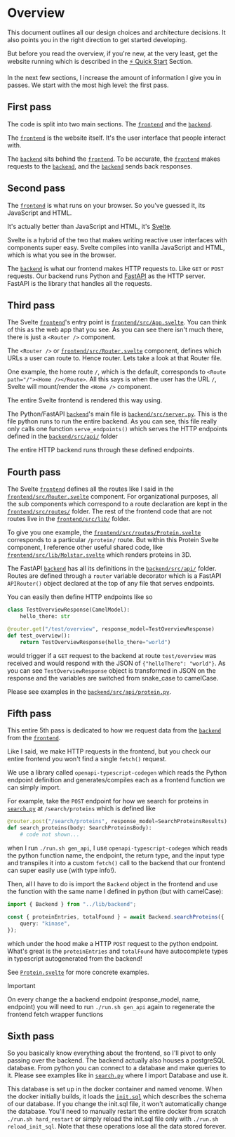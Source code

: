 # Overview

This document outlines all our design choices and architecture decisions. It also points you in the right direction to get started developing. 

But before you read the overview, if you're new, at the very least, get the website running which is described in the [⚡️ Quick Start](../README.md#️⚡️-quick-start) Section.

In the next few sections, I increase the amount of information I give you in passes. We start with the most high level: the first pass.

## First pass

The code is split into two main sections. The [`frontend`](../frontend/) and the [`backend`](../backend/).

The [`frontend`](../frontend/) is the website itself. It's the user interface that people interact with.

The [`backend`](../backend/) sits behind the [`frontend`](../frontend/). To be accurate, the [`frontend`](../frontend/) makes requests to the [`backend`](../backend/), and the [`backend`](../backend/) sends back responses.


## Second pass

The [`frontend`](../frontend/) is what runs on your browser. So you've guessed it, its JavaScript and HTML.

It's actually better than JavaScript and HTML, it's [Svelte](https://svelte.dev/).

Svelte is a hybrid of the two that makes writing reactive user interfaces with components super easy. Svelte compiles into vanilla JavaScript and HTML, which is what you see in the browser.

The [`backend`](../backend/) is what our frontend makes HTTP requests to. Like `GET` or `POST` requests. Our backend runs Python and [FastAPI](https://fastapi.tiangolo.com/) as the HTTP server. FastAPI is the library that handles all the requests.


## Third pass

The Svelte [`frontend`](../frontend/)'s entry point is [`frontend/src/App.svelte`](../frontend/src/App.svelte). You can think of this as the web app that you see. As you can see there isn't much there, there is just a `<Router />` component.

The `<Router />` or [`frontend/src/Router.svelte`](../frontend/src/Router.svelte) component, defines which URLs a user can route to. Hence router. Lets take a look at that Router file.

One example, the home route `/`, which is the default, corresponds to `<Route path="/"><Home /></Route>`. All this says is when the user has the URL `/`, Svelte will mount/render the `<Home />` component.

The entire Svelte frontend is rendered this way using. 

The Python/FastAPI [`backend`](../backend/)'s main file is [`backend/src/server.py`](../backend/src/server.py). This is the file python runs to run the entire backend. As you can see, this file really only calls one function `serve_endpoints()` which serves the HTTP endpoints defined in the [`backend/src/api/`](../backend/src/api/) folder

The entire HTTP backend runs through these defined endpoints.

## Fourth pass

The Svelte [`frontend`](../frontend/) defines all the routes like I said in the [`frontend/src/Router.svelte`](../frontend/src/Router.svelte) component. For organizational purposes, all the sub components which correspond to a route declaration are kept in the [`frontend/src/routes/`](../frontend/src/routes/) folder. The rest of the frontend code that are not routes live in the  [`frontend/src/lib/`](../frontend/src/lib/) folder.

To give you one example, the [`frontend/src/routes/Protein.svelte`](../frontend/src/routes/Protein.svelte) corresponds to a particular `/protein/` route. But within this Protein Svelte component, I reference other useful shared code, like [`frontend/src/lib/Molstar.svelte`](../frontend/src/lib/Molstar.svelte) which renders proteins in 3D.


The FastAPI [`backend`](../backend/) has all its definitions in the [`backend/src/api/`](../backend/src/api/) folder. Routes are defined through a `router` variable decorator which is a FastAPI `APIRouter()` object declared at the top of any file that serves endpoints.

You can easily then define HTTP endpoints like so

```python
class TestOverviewResponse(CamelModel):
	hello_there: str

@router.get("/test/overview", response_model=TestOverviewResponse)
def test_overview():
	return TestOverviewResponse(hello_there="world")
```

would trigger if a `GET` request to the backend at route `test/overview` was received and would respond with the JSON of `{"helloThere": "world"}`. As you can see `TestOverviewResponse` object is transformed in JSON on the response and the variables are switched from snake_case to camelCase.

Please see examples in the [`backend/src/api/protein.py`](../backend/src/api/protein.py).

## Fifth pass

This entire 5th pass is dedicated to how we request data from the [`backend`](../backend/) from the [`frontend`](../frontend/).

Like I said, we make HTTP requests in the frontend, but you check our entire frontend you won't find a single `fetch()` request.

We use a library called `openapi-typescript-codegen` which reads the Python endpoint definition and generates/compiles each as a frontend function we can simply import. 

For example, take the `POST` endpoint for how we search for proteins in [`search.py`](../backend/src/api/search.py) at `/search/proteins` which is defined like

```python
@router.post("/search/proteins", response_model=SearchProteinsResults)
def search_proteins(body: SearchProteinsBody):
	# code not shown...
```

when I run `./run.sh gen_api`, I use `openapi-typescript-codegen` which reads the python function name, the endpoint, the return type, and the input type and transpiles it into a custom `fetch()` call to the backend that our frontend can super easily use (with type info!).

Then, all I have to do is import the `Backend` object in the frontend and use the function with the same name I defined in python (but with camelCase):

```ts
import { Backend } from "../lib/backend";

const { proteinEntries, totalFound } = await Backend.searchProteins({
	query: "kinase",
});
```

which under the hood make a HTTP `POST` request to the python endpoint. What's great is the `proteinEntries` and `totalFound` have autocomplete types in typescript autogenerated from the backend!

See [`Protein.svelte`](../frontend/src/routes/Protein.svelte) for more concrete examples.

> [!IMPORTANT]
> On every change the a backend endpoint (response_model, name, endpoint) you will need to run `./run.sh gen_api` again to regenerate the frontend fetch wrapper functions

## Sixth pass

So you basically know everything about the frontend, so I'll pivot to only passing over the backend. The backend actually also houses a postgreSQL database. From python you can connect to a database and make queries to it. Please see examples like in [`search.py`](../backend/src/api/search.py) where I import Database and use it.

This database is set up in the docker container and named venome. When the docker initially builds, it loads the [`init.sql`](../backend/init.sql) which describes the schema of our database. If you change the init.sql file, it won't automatically change the database. You'll need to manually restart the entire docker from scratch `./run.sh hard_restart` or simply reload the init.sql file only with `./run.sh reload_init_sql`. Note that these operations lose all the data stored forever.



